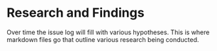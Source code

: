 # Research and Findings

Over time the issue log will fill with various hypotheses.  This is where markdown files 
go that outline various research being conducted.
